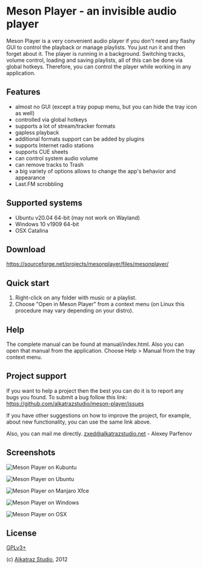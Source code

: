 # Meson Player - an invisible audio player

Meson Player is a very convenient audio player if you don't need any flashy GUI to control the playback or manage playlists.
You just run it and then forget about it. The player is running in a background.
Switching tracks, volume control, loading and saving playlists, all of this can be done via global hotkeys.
Therefore, you can control the player while working in any application.


## Features

* almost no GUI (except a tray popup menu, but you can hide the tray icon as well)
* controlled via global hotkeys
* supports a lot of stream/tracker formats
* gapless playback
* additional formats support can be added by plugins
* supports Internet radio stations
* supports CUE sheets
* can control system audio volume
* can remove tracks to Trash
* a big variety of options allows to change the app's behavior and appearance
* Last.FM scrobbling


## Supported systems

* Ubuntu v20.04 64-bit (may not work on Wayland)
* Windows 10 v1909 64-bit
* OSX Catalina


## Download

https://sourceforge.net/projects/mesonplayer/files/mesonplayer/


## Quick start

1. Right-click on any folder with music or a playlist.
2. Choose "Open in Meson Player" from a context menu (on Linux this procedure may vary depending on your distro).


## Help

The complete manual can be found at manual/index.html.
Also you can open that manual from the application.
Choose Help > Manual from the tray context menu.


## Project support

If you want to help a project then the best you can do it is to report any bugs you found.
To submit a bug follow this link:
https://github.com/alkatrazstudio/meson-player/issues

If you have other suggestions on how to improve the project, for example, about new functionality, you can use the same link above.

Also, you can mail me directly.
<zxed@alkatrazstudio.net> - Alexey Parfenov


## Screenshots

![Meson Player on Kubuntu](https://mesonplayer.alkatrazstudio.net/screenshots/kubuntu-notification.png "Meson Player on Kubuntu")

![Meson Player on Ubuntu](https://mesonplayer.alkatrazstudio.net/screenshots/ubuntu-menu.png "Meson Player on Ubuntu")

![Meson Player on Manjaro Xfce](https://mesonplayer.alkatrazstudio.net/screenshots/manjaro-xfce-tooltip.png "Meson Player on Manjaro Xfce")

![Meson Player on Windows](https://mesonplayer.alkatrazstudio.net/screenshots/win-notification.png "Meson Player on Windows")

![Meson Player on OSX](https://mesonplayer.alkatrazstudio.net/screenshots/osx-notification.png "Meson Player on OSX")


## License

[GPLv3+](https://www.gnu.org/licenses/gpl.html)

(c) [Alkatraz Studio](https://alkatrazstudio.net), 2012
